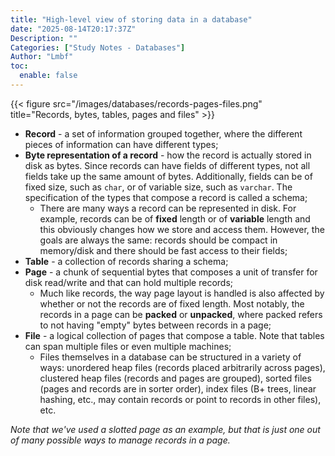 ```yaml
---
title: "High-level view of storing data in a database"
date: "2025-08-14T20:17:37Z"
Description: ""
Categories: ["Study Notes - Databases"]
Author: "Lmbf"
toc:
  enable: false
---
```


{{< figure src="/images/databases/records-pages-files.png" title="Records, bytes, tables, pages and files" >}}

* **Record** - a set of information grouped together, where the different pieces of information can have different types;
* **Byte representation of a record** - how the record is actually stored in disk as bytes. Since records can have fields of different types, not all fields take up the same amount of bytes. Additionally, fields can be of fixed size, such as `char`, or of variable size, such as `varchar`. The specification of the types that compose a record is called a schema;
    * There are many ways a record can be represented in disk. For example, records can be of **fixed** length or of **variable** length and this obviously changes how we store and access them. However, the goals are always the same: records should be compact in memory/disk and there should be fast access to their fields;
* **Table** - a collection of records sharing a schema;
* **Page** - a chunk of sequential bytes that composes a unit of transfer for disk read/write and that can hold multiple records;
    * Much like records, the way page layout is handled is also affected by whether or not the records are of fixed length. Most notably, the records in a page can be **packed** or **unpacked**, where packed refers to not having "empty" bytes between records in a page;
* **File** - a logical collection of pages that compose a table. Note that tables can span multiple files or even multiple machines;
    * Files themselves in a database can be structured in a variety of ways: unordered heap files (records placed arbitrarily across pages), clustered heap files (records and pages are grouped), sorted files (pages and records are in sorter order), index files (B+ trees, linear hashing, etc., may contain records or point to records in other files), etc.

*Note that we've used a slotted page as an example, but that is just one out of many possible ways to manage records in a page.*
